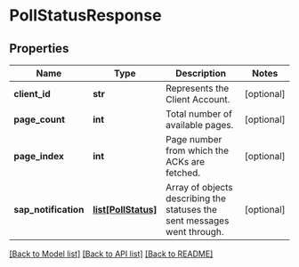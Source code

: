 # PollStatusResponse

## Properties
Name | Type | Description | Notes
------------ | ------------- | ------------- | -------------
**client_id** | **str** | Represents the Client Account. | [optional] 
**page_count** | **int** | Total number of available pages. | [optional] 
**page_index** | **int** | Page number from which the ACKs are fetched. | [optional] 
**sap_notification** | [**list[PollStatus]**](PollStatus.md) | Array of objects describing the statuses the sent messages went through. | [optional] 

[[Back to Model list]](../README.md#documentation-for-models) [[Back to API list]](../README.md#documentation-for-api-endpoints) [[Back to README]](../README.md)


